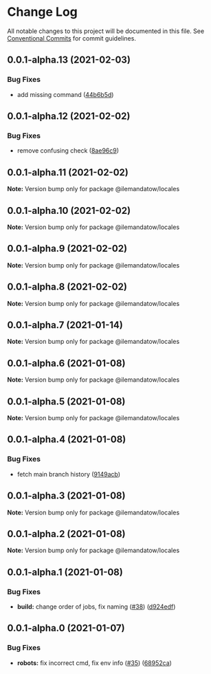 # Change Log

All notable changes to this project will be documented in this file.
See [Conventional Commits](https://conventionalcommits.org) for commit guidelines.

## 0.0.1-alpha.13 (2021-02-03)


### Bug Fixes

* add missing command ([44b6b5d](https://github.com/MMMalik/ilemandatow/commit/44b6b5db11a598d59a727dc90504be45e683a973))





## 0.0.1-alpha.12 (2021-02-02)


### Bug Fixes

* remove confusing check ([8ae96c9](https://github.com/MMMalik/ilemandatow/commit/8ae96c9c1765c977450f0ef66a9bebb236c1b2f4))





## 0.0.1-alpha.11 (2021-02-02)

**Note:** Version bump only for package @ilemandatow/locales





## 0.0.1-alpha.10 (2021-02-02)

**Note:** Version bump only for package @ilemandatow/locales





## 0.0.1-alpha.9 (2021-02-02)

**Note:** Version bump only for package @ilemandatow/locales





## 0.0.1-alpha.8 (2021-02-02)

**Note:** Version bump only for package @ilemandatow/locales





## 0.0.1-alpha.7 (2021-01-14)

**Note:** Version bump only for package @ilemandatow/locales





## 0.0.1-alpha.6 (2021-01-08)

**Note:** Version bump only for package @ilemandatow/locales





## 0.0.1-alpha.5 (2021-01-08)

**Note:** Version bump only for package @ilemandatow/locales





## 0.0.1-alpha.4 (2021-01-08)


### Bug Fixes

* fetch main branch history ([9149acb](https://github.com/MMMalik/ilemandatow/commit/9149acb1d1c60fb8a3f68a8fbd9458db0348bc6a))





## 0.0.1-alpha.3 (2021-01-08)

**Note:** Version bump only for package @ilemandatow/locales





## 0.0.1-alpha.2 (2021-01-08)

**Note:** Version bump only for package @ilemandatow/locales





## 0.0.1-alpha.1 (2021-01-08)


### Bug Fixes

* **build:** change order of jobs, fix naming ([#38](https://github.com/MMMalik/ilemandatow/issues/38)) ([d924edf](https://github.com/MMMalik/ilemandatow/commit/d924edf28dca6f7a2932e369e8e8d2a56be40f11))





## 0.0.1-alpha.0 (2021-01-07)


### Bug Fixes

* **robots:** fix incorrect cmd, fix env info ([#35](https://github.com/MMMalik/ilemandatow/issues/35)) ([68952ca](https://github.com/MMMalik/ilemandatow/commit/68952ca5a1691736efb6e9a9ef1c597147470e03))
